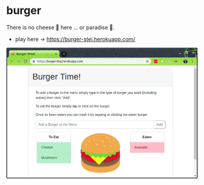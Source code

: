 # burger

There is no cheese 🧀️ here ... or paradise 🌴️.

- play here -> https://burger-stej.herokuapp.com/

![screenshot](screenshot.png)
